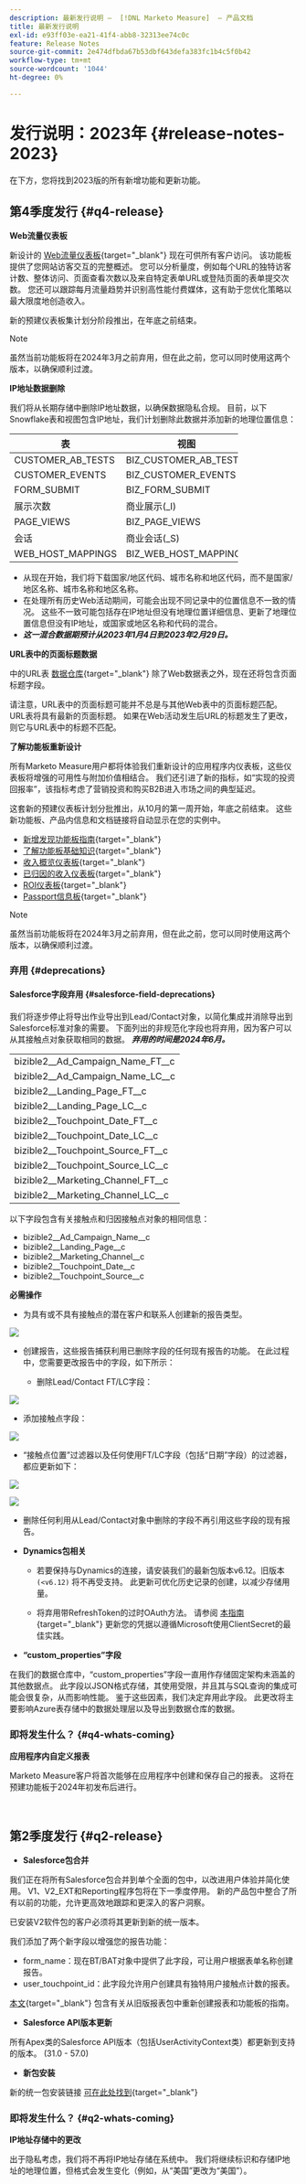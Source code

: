```yaml
---
description: 最新发行说明 —  [!DNL Marketo Measure]  — 产品文档
title: 最新发行说明
exl-id: e93ff03e-ea21-41f4-abb8-32313ee74c0c
feature: Release Notes
source-git-commit: 2e474dfbda67b53dbf643defa383fc1b4c5f0b42
workflow-type: tm+mt
source-wordcount: '1044'
ht-degree: 0%

---
```


# 发行说明：2023年 {#release-notes-2023}

在下方，您将找到2023版的所有新增功能和更新功能。

## 第4季度发行 {#q4-release}

<p>

**Web流量仪表板**

新设计的 [Web流量仪表板](/help/marketo-measure-discover-ui/dashboards/web-traffic-dashboard.md){target="_blank"} 现在可供所有客户访问。 该功能板提供了您网站访客交互的完整概述。 您可以分析量度，例如每个URL的独特访客计数、整体访问、页面查看次数以及来自特定表单URL或登陆页面的表单提交次数。 您还可以跟踪每月流量趋势并识别高性能付费媒体，这有助于您优化策略以最大限度地创造收入。

新的预建仪表板集计划分阶段推出，在年底之前结束。

>[!NOTE]
>
>虽然当前功能板将在2024年3月之前弃用，但在此之前，您可以同时使用这两个版本，以确保顺利过渡。

**IP地址数据删除**

我们将从长期存储中删除IP地址数据，以确保数据隐私合规。 目前，以下Snowflake表和视图包含IP地址，我们计划删除此数据并添加新的地理位置信息：

<table style="width:400px">
<thead>
  <tr>
    <th style="width:50%">表</th>
    <th>视图</th>
  </tr>
</thead>
<tbody>
  <tr>
    <td>CUSTOMER_AB_TESTS</td>
    <td>BIZ_CUSTOMER_AB_TESTS</td>
  </tr>
  <tr>
    <td>CUSTOMER_EVENTS</td>
    <td>BIZ_CUSTOMER_EVENTS</td>
  </tr>
  <tr>
    <td>FORM_SUBMIT</td>
    <td>BIZ_FORM_SUBMIT</td>
  </tr>
  <tr>
    <td>展示次数</td>
    <td>商业展示(_I)</td>
  </tr>
  <tr>
    <td>PAGE_VIEWS</td>
    <td>BIZ_PAGE_VIEWS</td>
  </tr>
  <tr>
    <td>会话</td>
    <td>商业会话(_S)</td>
  </tr>
  <tr>
    <td>WEB_HOST_MAPPINGS</td>
    <td>BIZ_WEB_HOST_MAPPINGS</td>
  </tr>
</tbody>
</table>

* 从现在开始，我们将下载国家/地区代码、城市名称和地区代码，而不是国家/地区名称、城市名称和地区名称。
* 在处理所有历史Web活动期间，可能会出现不同记录中的位置信息不一致的情况。 这些不一致可能包括存在IP地址但没有地理位置详细信息、更新了地理位置信息但没有IP地址，或国家或地区名称和代码的混合。
* _**这一混合数据期预计从2023年1月4日到2023年2月29日。**_

**URL表中的页面标题数据**

中的URL表 [数据仓库](/help/marketo-measure-data-warehouse/data-warehouse-schema.md){target="_blank"} 除了Web数据表之外，现在还将包含页面标题字段。

请注意，URL表中的页面标题可能并不总是与其他Web表中的页面标题匹配。 URL表将具有最新的页面标题。 如果在Web活动发生后URL的标题发生了更改，则它与URL表中的标题不匹配。

**了解功能板重新设计**

所有Marketo Measure用户都将体验我们重新设计的应用程序内仪表板，这些仪表板将增强的可用性与附加价值相结合。 我们还引进了新的指标，如“实现的投资回报率”，该指标考虑了营销投资和购买B2B进入市场之间的典型延迟。

这套新的预建仪表板计划分批推出，从10月的第一周开始，年底之前结束。 这些新功能板、产品内信息和文档链接将自动显示在您的实例中。

* [新增发现功能板指南](/help/marketo-measure-discover-ui/dashboards/new-discover-dashboard-guide.md){target="_blank"}
* [了解功能板基础知识](/help/marketo-measure-discover-ui/dashboards/discover-dashboard-basics.md){target="_blank"}
* [收入概览仪表板](/help/marketo-measure-discover-ui/dashboards/revenue-overview-dashboard.md){target="_blank"}
* [已归因的收入仪表板](/help/marketo-measure-discover-ui/dashboards/attributed-revenue-dashboard.md){target="_blank"}
* [ROI仪表板](/help/marketo-measure-discover-ui/dashboards/roi-dashboard.md){target="_blank"}
* [Passport信息板](/help/marketo-measure-discover-ui/dashboards/passport-dashboard.md){target="_blank"}

>[!NOTE]
>
>虽然当前功能板将在2024年3月之前弃用，但在此之前，您可以同时使用这两个版本，以确保顺利过渡。

### 弃用 {#deprecations}

<p>

#### Salesforce字段弃用 {#salesforce-field-deprecations}

我们将逐步停止将导出作业导出到Lead/Contact对象，以简化集成并消除导出到Salesforce标准对象的需要。 下面列出的非规范化字段也将弃用，因为客户可以从其接触点对象获取相同的数据。 _**弃用的时间是2024年6月。**_

<table style="width:350px">
<tbody>
  <tr>
    <td>bizible2__Ad_Campaign_Name_FT__c</td>
  </tr>
  <tr>
    <td>bizible2__Ad_Campaign_Name_LC__c</td>
  </tr>
  <tr>
    <td>bizible2__Landing_Page_FT__c</td>
  </tr>
  <tr>
    <td>bizible2__Landing_Page_LC__c</td>
  </tr>
  <tr>
    <td>bizible2__Touchpoint_Date_FT__c</td>
  </tr>
  <tr>
    <td>bizible2__Touchpoint_Date_LC__c</td>
  </tr>
  <tr>
    <td>bizible2__Touchpoint_Source_FT__c</td>
  </tr>
  <tr>
    <td>bizible2__Touchpoint_Source_LC__c</td>
  </tr>
  <tr>
    <td>bizible2__Marketing_Channel_FT__c</td>
  </tr>
  <tr>
    <td>bizible2__Marketing_Channel_LC__c</td>
  </tr>
</tbody>
</table>

以下字段包含有关接触点和归因接触点对象的相同信息：

* bizible2__Ad_Campaign_Name__c
* bizible2__Landing_Page__c
* bizible2__Marketing_Channel__c
* bizible2__Touchpoint_Date__c
* bizible2__Touchpoint_Source__c

**必需操作**

* 为具有或不具有接触点的潜在客户和联系人创建新的报告类型。

![](assets/release-notes-2023-1.png)

* 创建报告，这些报告捕获利用已删除字段的任何现有报告的功能。 在此过程中，您需要更改报告中的字段，如下所示：

   * 删除Lead/Contact FT/LC字段：

![](assets/release-notes-2023-2.png)

* 添加接触点字段：

![](assets/release-notes-2023-3.png)

* “接触点位置”过滤器以及任何使用FT/LC字段（包括“日期”字段）的过滤器，都应更新如下：

![](assets/release-notes-2023-4.png)

![](assets/release-notes-2023-5.png)

* 删除任何利用从Lead/Contact对象中删除的字段不再引用这些字段的现有报告。

<p>

* **Dynamics包相关**

   * 若要保持与Dynamics的连接，请安装我们的最新包版本v6.12。旧版本 `(<v6.12)` 将不再受支持。 此更新可优化历史记录的创建，以减少存储用量。

   * 将弃用带RefreshToken的过时OAuth方法。 请参阅 [本指南](/help/marketo-measure-and-dynamics/getting-started-with-marketo-measure-and-dynamics/oauth-with-azure-active-directory-for-dynamics-crm.md){target="_blank"} 更新您的凭据以遵循Microsoft使用ClientSecret的最佳实践。

* **“custom_properties”字段**

在我们的数据仓库中，“custom_properties”字段一直用作存储固定架构未涵盖的其他数据点。 此字段以JSON格式存储，其使用受限，并且其与SQL查询的集成可能会很复杂，从而影响性能。 鉴于这些因素，我们决定弃用此字段。 此更改将主要影响Azure表存储中的数据处理层以及导出到数据仓库的数据。

### 即将发生什么？ {#q4-whats-coming}

<p>

**应用程序内自定义报表**

Marketo Measure客户将首次能够在应用程序中创建和保存自己的报表。 这将在预建功能板于2024年初发布后进行。

<br>

## 第2季度发行 {#q2-release}

<p>

* **Salesforce包合并**

我们正在将所有Salesforce包合并到单个全面的包中，以改进用户体验并简化使用。 V1、V2_EXT和Reporting程序包将在下一季度停用。 新的产品包中整合了所有以前的功能，允许更高效地跟踪和更深入的客户洞察。

已安装V2软件包的客户必须将其更新到新的统一版本。

我们添加了两个新字段以增强您的报告功能：

* form_name：现在BT/BAT对象中提供了此字段，可让用户根据表单名称创建报告。
* user_touchpoint_id：此字段允许用户创建具有独特用户接触点计数的报表。

[本文](/help/configuration-and-setup/marketo-measure-and-salesforce/salesforce-package-consolidation.md){target="_blank"} 包含有关从旧版报表包中重新创建报表和功能板的指南。

* **Salesforce API版本更新**

所有Apex类的Salesforce API版本（包括UserActivityContext类）都更新到支持的版本。 (31.0 - 57.0)

* **新包安装**

新的统一包安装链接 [可在此处找到](https://login.salesforce.com/packaging/installPackage.apexp?p0=04t1P000000VY6Z){target="_blank"}

### 即将发生什么？ {#q2-whats-coming}

<p>

**IP地址存储中的更改**

出于隐私考虑，我们将不再将IP地址存储在系统中。 我们将继续标识和存储IP地址的地理位置，但格式会发生变化（例如，从“美国”更改为“美国”）。
